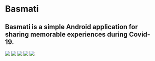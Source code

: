 # Basmati
## Basmati is a simple Android application for sharing memorable experiences during Covid-19.
![](https://github.com/Tahani19/Basmati/blob/master/appInterfaces/main.png?raw=true)
![](https://github.com/Tahani19/Basmati/blob/master/appInterfaces/login.png?raw=true)
![](https://github.com/Tahani19/Basmati/blob/master/appInterfaces/signup.png?raw=true)
![](https://github.com/Tahani19/Basmati/blob/master/appInterfaces/recovery.png?raw=true)
![](https://github.com/Tahani19/Basmati/blob/master/appInterfaces/home.png?raw=true)
